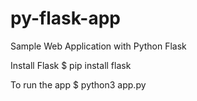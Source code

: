 # py-flask-app
Sample Web Application with Python Flask

Install Flask
$ pip install flask

To run the app
$ python3 app.py
